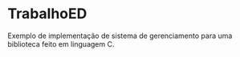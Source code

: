 # TrabalhoED
Exemplo de implementação de sistema de gerenciamento para uma biblioteca feito em linguagem C.
